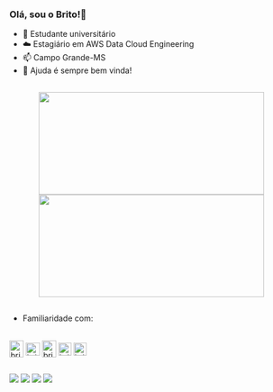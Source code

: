 ### Olá, sou o Brito!👋

- 🔭 Estudante universitário
- ☁️ Estagiário em AWS Data Cloud Engineering
- 📫 Campo Grande-MS
- 🌱 Ajuda é sempre bem vinda!

##
<div align="center">
  <img height="182em" width="400em" src="https://github-readme-stats-sigma-five.vercel.app/api?username=brito219&show_icons=true&count_private=true&hide_border=true&title_color=00bfbf&icon_color=00bfbf&text_color=c9d1d9&bg_color=0d1117"/>
  
  
  <img height="182em" width="400em" src="https://github-readme-stats.vercel.app/api/top-langs/?username=brito219&hide_border=true&count_private=true&layout=compact&langs_count=7&title_color=00bfbf&icon_color=00bfbf&text_color=c9d1d9&bg_color=0d1117"/>
</div>

  
  

##

- Familiaridade com:
<div style="display: inline_block"><br>
  <img align="center" alt="brito-Python" height="30" width="25" src="https://cdn.jsdelivr.net/gh/devicons/devicon/icons/python/python-original.svg" />
  <img align="center" alt="brito-dart" height="23" width="25" src="https://cdn.jsdelivr.net/gh/devicons/devicon/icons/dart/dart-original.svg" />
  <img align="center" alt="brito-css" height="30" width="25" src="https://cdn.jsdelivr.net/gh/devicons/devicon/icons/css3/css3-original.svg" />
  <img align="center" alt="brito-js" height="23" width="23" src="https://cdn.jsdelivr.net/gh/devicons/devicon/icons/javascript/javascript-original.svg" />
  <img align="center" alt="brito-html" height="23" width="23" src="https://cdn.jsdelivr.net/gh/devicons/devicon/icons/html5/html5-original.svg" />
          
          
          
 ##
  
 <div>
  <a href="https://instagram.com/jbritoo_" target="_blank"><img src="https://img.shields.io/badge/-Instagram-%23E4405F?style=for-the-badge&logo=instagram&logoColor=white" target="_blank"></a>
 <a href="https://discord.com/users/348612974056833045" target="_blank"><img src="https://img.shields.io/badge/Discord-7289DA?style=for-the-badge&logo=discord&logoColor=white" target="_blank"></a> 
  <a href = "mailto:jpxzd1@gmail.com"><img src="https://img.shields.io/badge/-Gmail-%23333?style=for-the-badge&logo=gmail&logoColor=white" target="_blank"></a>
  <a href="https://www.linkedin.com/in/brito219" target="_blank"><img src="https://img.shields.io/badge/-LinkedIn-%230077B5?style=for-the-badge&logo=linkedin&logoColor=white" target="_blank"></a> 
   
 </div>
        
